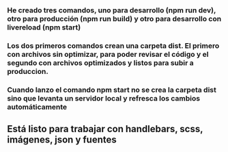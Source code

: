 ### He creado tres comandos, uno para desarrollo (npm run dev), otro para producción (npm run build) y otro para desarrollo con livereload (npm start)
### Los dos primeros comandos crean una carpeta dist. El primero con archivos sin optimizar, para poder revisar el código y el segundo con archivos optimizados y listos para subir a produccion.

### Cuando lanzo el comando npm start no se crea la carpeta dist sino que levanta un servidor local y refresca los cambios automáticamente

## Está listo para trabajar con handlebars, scss, imágenes, json y fuentes
